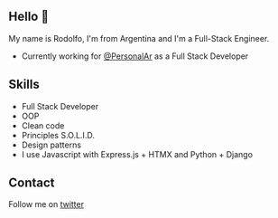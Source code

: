 ## Hello 👋

My name is Rodolfo, I'm from Argentina and I'm a Full-Stack Engineer.

* Currently working for [@PersonalAr](https://twitter.com/PersonalAr) as a Full Stack Developer

## Skills

* Full Stack Developer
* OOP
* Clean code
* Principles S.O.L.I.D.
* Design patterns
* I use Javascript with Express.js + HTMX and Python + Django

## Contact

Follow me on [twitter](https://twitter.com/rodobertolino)
